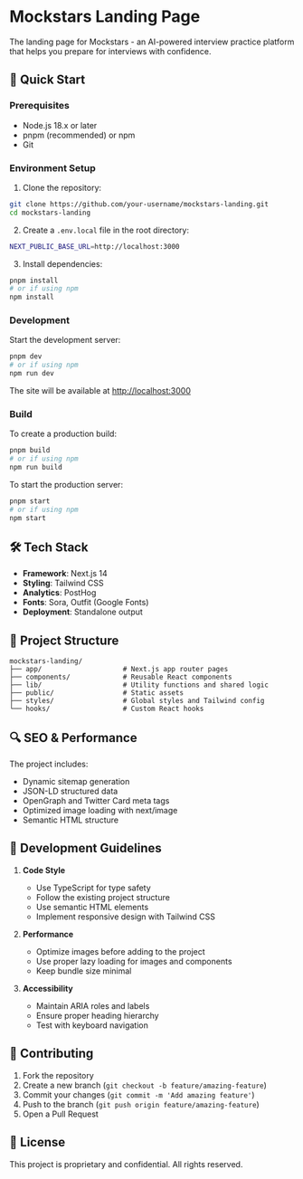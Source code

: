 # Mockstars Landing Page

The landing page for Mockstars - an AI-powered interview practice platform that helps you prepare for interviews with confidence.

## 🚀 Quick Start

### Prerequisites

- Node.js 18.x or later
- pnpm (recommended) or npm
- Git

### Environment Setup

1. Clone the repository:
```bash
git clone https://github.com/your-username/mockstars-landing.git
cd mockstars-landing
```

2. Create a `.env.local` file in the root directory:
```bash
NEXT_PUBLIC_BASE_URL=http://localhost:3000
```

3. Install dependencies:
```bash
pnpm install
# or if using npm
npm install
```

### Development

Start the development server:
```bash
pnpm dev
# or if using npm
npm run dev
```

The site will be available at [http://localhost:3000](http://localhost:3000)

### Build

To create a production build:
```bash
pnpm build
# or if using npm
npm run build
```

To start the production server:
```bash
pnpm start
# or if using npm
npm start
```

## 🛠 Tech Stack

- **Framework**: Next.js 14
- **Styling**: Tailwind CSS
- **Analytics**: PostHog
- **Fonts**: Sora, Outfit (Google Fonts)
- **Deployment**: Standalone output

## 📁 Project Structure

```
mockstars-landing/
├── app/                    # Next.js app router pages
├── components/             # Reusable React components
├── lib/                    # Utility functions and shared logic
├── public/                 # Static assets
├── styles/                 # Global styles and Tailwind config
└── hooks/                  # Custom React hooks
```

## 🔍 SEO & Performance

The project includes:
- Dynamic sitemap generation
- JSON-LD structured data
- OpenGraph and Twitter Card meta tags
- Optimized image loading with next/image
- Semantic HTML structure

## 📝 Development Guidelines

1. **Code Style**
   - Use TypeScript for type safety
   - Follow the existing project structure
   - Use semantic HTML elements
   - Implement responsive design with Tailwind CSS

2. **Performance**
   - Optimize images before adding to the project
   - Use proper lazy loading for images and components
   - Keep bundle size minimal

3. **Accessibility**
   - Maintain ARIA roles and labels
   - Ensure proper heading hierarchy
   - Test with keyboard navigation

## 🤝 Contributing

1. Fork the repository
2. Create a new branch (`git checkout -b feature/amazing-feature`)
3. Commit your changes (`git commit -m 'Add amazing feature'`)
4. Push to the branch (`git push origin feature/amazing-feature`)
5. Open a Pull Request

## 📄 License

This project is proprietary and confidential. All rights reserved. 